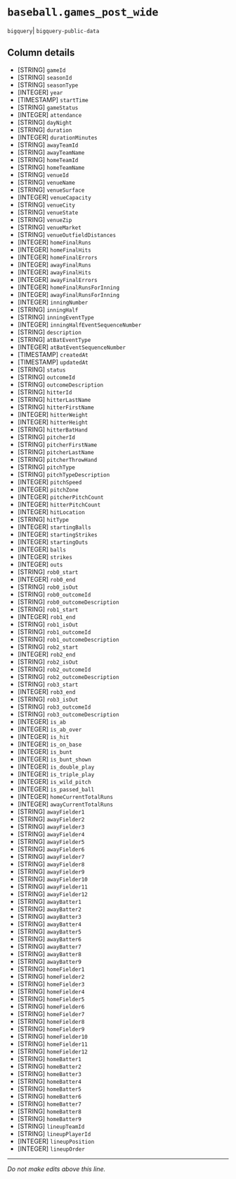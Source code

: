 # `baseball.games_post_wide`
`bigquery`| `bigquery-public-data`

## Column details
* [STRING]    `gameId`
* [STRING]    `seasonId`
* [STRING]    `seasonType`
* [INTEGER]   `year`
* [TIMESTAMP] `startTime`
* [STRING]    `gameStatus`
* [INTEGER]   `attendance`
* [STRING]    `dayNight`
* [STRING]    `duration`
* [INTEGER]   `durationMinutes`
* [STRING]    `awayTeamId`
* [STRING]    `awayTeamName`
* [STRING]    `homeTeamId`
* [STRING]    `homeTeamName`
* [STRING]    `venueId`
* [STRING]    `venueName`
* [STRING]    `venueSurface`
* [INTEGER]   `venueCapacity`
* [STRING]    `venueCity`
* [STRING]    `venueState`
* [STRING]    `venueZip`
* [STRING]    `venueMarket`
* [STRING]    `venueOutfieldDistances`
* [INTEGER]   `homeFinalRuns`
* [INTEGER]   `homeFinalHits`
* [INTEGER]   `homeFinalErrors`
* [INTEGER]   `awayFinalRuns`
* [INTEGER]   `awayFinalHits`
* [INTEGER]   `awayFinalErrors`
* [INTEGER]   `homeFinalRunsForInning`
* [INTEGER]   `awayFinalRunsForInning`
* [INTEGER]   `inningNumber`
* [STRING]    `inningHalf`
* [STRING]    `inningEventType`
* [INTEGER]   `inningHalfEventSequenceNumber`
* [STRING]    `description`
* [STRING]    `atBatEventType`
* [INTEGER]   `atBatEventSequenceNumber`
* [TIMESTAMP] `createdAt`
* [TIMESTAMP] `updatedAt`
* [STRING]    `status`
* [STRING]    `outcomeId`
* [STRING]    `outcomeDescription`
* [STRING]    `hitterId`
* [STRING]    `hitterLastName`
* [STRING]    `hitterFirstName`
* [INTEGER]   `hitterWeight`
* [INTEGER]   `hitterHeight`
* [STRING]    `hitterBatHand`
* [STRING]    `pitcherId`
* [STRING]    `pitcherFirstName`
* [STRING]    `pitcherLastName`
* [STRING]    `pitcherThrowHand`
* [STRING]    `pitchType`
* [STRING]    `pitchTypeDescription`
* [INTEGER]   `pitchSpeed`
* [INTEGER]   `pitchZone`
* [INTEGER]   `pitcherPitchCount`
* [INTEGER]   `hitterPitchCount`
* [INTEGER]   `hitLocation`
* [STRING]    `hitType`
* [INTEGER]   `startingBalls`
* [INTEGER]   `startingStrikes`
* [INTEGER]   `startingOuts`
* [INTEGER]   `balls`
* [INTEGER]   `strikes`
* [INTEGER]   `outs`
* [STRING]    `rob0_start`
* [INTEGER]   `rob0_end`
* [STRING]    `rob0_isOut`
* [STRING]    `rob0_outcomeId`
* [STRING]    `rob0_outcomeDescription`
* [STRING]    `rob1_start`
* [INTEGER]   `rob1_end`
* [STRING]    `rob1_isOut`
* [STRING]    `rob1_outcomeId`
* [STRING]    `rob1_outcomeDescription`
* [STRING]    `rob2_start`
* [INTEGER]   `rob2_end`
* [STRING]    `rob2_isOut`
* [STRING]    `rob2_outcomeId`
* [STRING]    `rob2_outcomeDescription`
* [STRING]    `rob3_start`
* [INTEGER]   `rob3_end`
* [STRING]    `rob3_isOut`
* [STRING]    `rob3_outcomeId`
* [STRING]    `rob3_outcomeDescription`
* [INTEGER]   `is_ab`
* [INTEGER]   `is_ab_over`
* [INTEGER]   `is_hit`
* [INTEGER]   `is_on_base`
* [INTEGER]   `is_bunt`
* [INTEGER]   `is_bunt_shown`
* [INTEGER]   `is_double_play`
* [INTEGER]   `is_triple_play`
* [INTEGER]   `is_wild_pitch`
* [INTEGER]   `is_passed_ball`
* [INTEGER]   `homeCurrentTotalRuns`
* [INTEGER]   `awayCurrentTotalRuns`
* [STRING]    `awayFielder1`
* [STRING]    `awayFielder2`
* [STRING]    `awayFielder3`
* [STRING]    `awayFielder4`
* [STRING]    `awayFielder5`
* [STRING]    `awayFielder6`
* [STRING]    `awayFielder7`
* [STRING]    `awayFielder8`
* [STRING]    `awayFielder9`
* [STRING]    `awayFielder10`
* [STRING]    `awayFielder11`
* [STRING]    `awayFielder12`
* [STRING]    `awayBatter1`
* [STRING]    `awayBatter2`
* [STRING]    `awayBatter3`
* [STRING]    `awayBatter4`
* [STRING]    `awayBatter5`
* [STRING]    `awayBatter6`
* [STRING]    `awayBatter7`
* [STRING]    `awayBatter8`
* [STRING]    `awayBatter9`
* [STRING]    `homeFielder1`
* [STRING]    `homeFielder2`
* [STRING]    `homeFielder3`
* [STRING]    `homeFielder4`
* [STRING]    `homeFielder5`
* [STRING]    `homeFielder6`
* [STRING]    `homeFielder7`
* [STRING]    `homeFielder8`
* [STRING]    `homeFielder9`
* [STRING]    `homeFielder10`
* [STRING]    `homeFielder11`
* [STRING]    `homeFielder12`
* [STRING]    `homeBatter1`
* [STRING]    `homeBatter2`
* [STRING]    `homeBatter3`
* [STRING]    `homeBatter4`
* [STRING]    `homeBatter5`
* [STRING]    `homeBatter6`
* [STRING]    `homeBatter7`
* [STRING]    `homeBatter8`
* [STRING]    `homeBatter9`
* [STRING]    `lineupTeamId`
* [STRING]    `lineupPlayerId`
* [INTEGER]   `lineupPosition`
* [INTEGER]   `lineupOrder`

-------------------------------------------------------------------------------
*Do not make edits above this line.*
